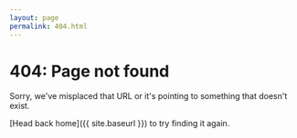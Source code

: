 ```yaml
---
layout: page
permalink: 404.html
---
```


# 404: Page not found

Sorry, we've misplaced that URL or it's pointing to something that doesn't exist.

[Head back home]({{ site.baseurl }}) to try finding it again.
